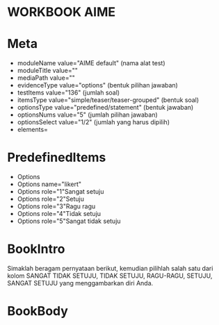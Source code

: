 # WORKBOOK AIME

# Meta

- moduleName value="AIME default" (nama alat test)
- moduleTitle value=""
- mediaPath value=""
- evidenceType value="options" (bentuk pilihan jawaban)
- testItems value="136" (jumlah soal)
- itemsType value="simple/teaser/teaser-grouped" (bentuk soal)
- optionsType value="predefined/statement" (bentuk jawaban)
- optionsNums value="5" (jumlah pilihan jawaban)
- optionsSelect value="1/2" (jumlah yang harus dipilih)
- elements=

# PredefinedItems

- Options
- Options name="likert"
- Options role="1"Sangat setuju
- Options role="2"Setuju
- Options role="3"Ragu ragu
- Options role="4"Tidak setuju
- Options role="5"Sangat tidak setuju

# BookIntro
Simaklah beragam pernyataan berikut, kemudian pilihlah salah satu dari kolom SANGAT TIDAK SETUJU, TIDAK SETUJU, RAGU-RAGU, SETUJU, SANGAT SETUJU yang menggambarkan diri Anda.
# BookBody


